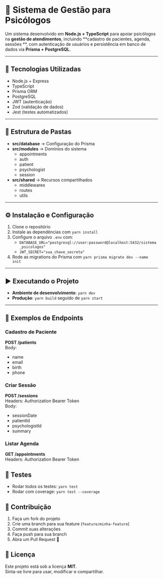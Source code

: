 # 🧠 Sistema de Gestão para Psicólogos

Um sistema desenvolvido em **Node.js + TypeScript** para apoiar psicólogos na **gestão de atendimentos**, incluindo **cadastro de pacientes, agenda, sessões **, com autenticação de usuários e persistência em banco de dados via **Prisma + PostgreSQL**.

---

## 🚀 Tecnologias Utilizadas

- Node.js + Express
- TypeScript
- Prisma ORM
- PostgreSQL
- JWT (autenticação)
- Zod (validação de dados)
- Jest (testes automatizados)

---

## 📂 Estrutura de Pastas

- **src/database** → Configuração do Prisma
- **src/modules** → Domínios do sistema
  - appointments
  - auth
  - patient
  - psychologist
  - session
- **src/shared** → Recursos compartilhados
  - middlewares
  - routes
  - utils

---

## ⚙️ Instalação e Configuração

1. Clone o repositório
2. Instale as dependências com `yarn install`
3. Configure o arquivo `.env` com:
   - `DATABASE_URL="postgresql://user:password@localhost:5432/sistema_psicologos"`
   - `JWT_SECRET="sua_chave_secreta"`
4. Rode as migrations do Prisma com `yarn prisma migrate dev --name init`

---

## ▶️ Executando o Projeto

- **Ambiente de desenvolvimento**: `yarn dev`
- **Produção**: `yarn build` seguido de `yarn start`

---

## 📡 Exemplos de Endpoints

### Cadastro de Paciente

**POST /patients**  
Body:

- name
- email
- birth
- phone

### Criar Sessão

**POST /sessions**  
Headers: Authorization Bearer Token  
Body:

- sessionDate
- patientId
- psychologistId
- summary

### Listar Agenda

**GET /appointments**  
Headers: Authorization Bearer Token

## 🧪 Testes

- Rodar todos os testes: `yarn test`
- Rodar com coverage: `yarn test --coverage`

## 🤝 Contribuição

1. Faça um fork do projeto
2. Crie uma branch para sua feature (`feature/minha-feature`)
3. Commit suas alterações
4. Faça push para sua branch
5. Abra um Pull Request 🚀

## 📄 Licença

Este projeto está sob a licença **MIT**.  
Sinta-se livre para usar, modificar e compartilhar.
